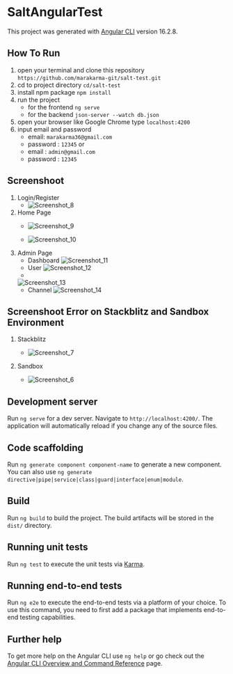 # SaltAngularTest

This project was generated with [Angular CLI](https://github.com/angular/angular-cli) version 16.2.8.


## How To Run
1. open your terminal and clone this repository `https://github.com/marakarma-git/salt-test.git`
2. cd to project directory `cd/salt-test`
3. install npm package `npm install`
4. run the project
    - for the frontend `ng serve`
    - for the backend `json-server --watch db.json`
5. open your browser like Google Chrome type `localhost:4200`
6. input email and password
    - email: `marakarma36@gmail.com`
    - password : `12345`
    or
    - email : `admin@gmail.com`
    - password : `12345`



## Screenshoot
1. Login/Register
    - ![Screenshot_8](https://user-images.githubusercontent.com/90307565/209779294-53d2259d-efab-473c-92c9-84ada4b9adc0.png)
2. Home Page
    - ![Screenshot_9](https://user-images.githubusercontent.com/90307565/209779936-9078c8e0-0b03-4d40-8637-ec71d242c087.png)

    - ![Screenshot_10](https://user-images.githubusercontent.com/90307565/209780017-238bb223-9007-40b9-ab6e-39facd34e937.png)
3. Admin Page
    - Dashboard
    ![Screenshot_11](https://user-images.githubusercontent.com/90307565/209780094-2708aacf-49ef-441f-8ae7-5879f4fba742.png)
    - User
    ![Screenshot_12](https://user-images.githubusercontent.com/90307565/209780099-d97523d7-8504-4ebe-b369-8769f6f36cb5.png)
    - 
    ![Screenshot_13](https://user-images.githubusercontent.com/90307565/209780103-fcd8ab6d-61f8-437b-a8cf-c40c87c8a7e2.png)
    - Channel
    ![Screenshot_14](https://user-images.githubusercontent.com/90307565/209780106-49909cca-6791-492e-b416-4380a7c07566.png)



## Screenshoot Error on Stackblitz and Sandbox Environment
1. Stackblitz
    - ![Screenshot_7](https://user-images.githubusercontent.com/90307565/209780600-48f0b9c5-b787-4dde-90f2-d4f4d0c342d2.png)

2. Sandbox
    - ![Screenshot_6](https://user-images.githubusercontent.com/90307565/209780595-35282bf9-707c-4913-8678-744ec2555b84.png)


## Development server

Run `ng serve` for a dev server. Navigate to `http://localhost:4200/`. The application will automatically reload if you change any of the source files.

## Code scaffolding

Run `ng generate component component-name` to generate a new component. You can also use `ng generate directive|pipe|service|class|guard|interface|enum|module`.

## Build

Run `ng build` to build the project. The build artifacts will be stored in the `dist/` directory.

## Running unit tests

Run `ng test` to execute the unit tests via [Karma](https://karma-runner.github.io).

## Running end-to-end tests

Run `ng e2e` to execute the end-to-end tests via a platform of your choice. To use this command, you need to first add a package that implements end-to-end testing capabilities.

## Further help

To get more help on the Angular CLI use `ng help` or go check out the [Angular CLI Overview and Command Reference](https://angular.io/cli) page.
